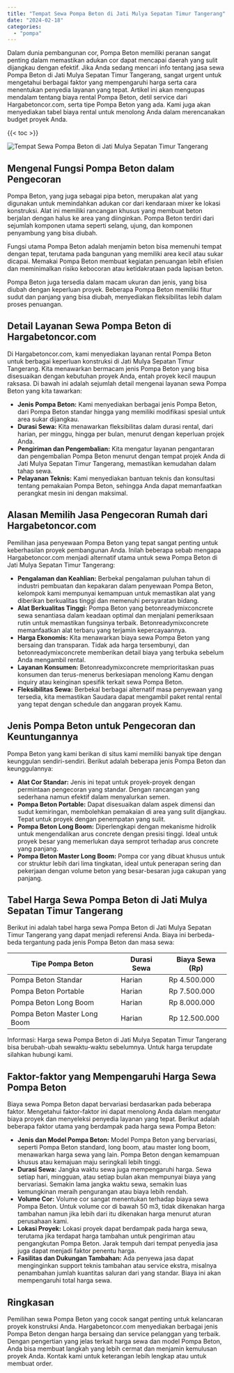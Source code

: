```yaml
---
title: "Tempat Sewa Pompa Beton di Jati Mulya Sepatan Timur Tangerang"
date: "2024-02-18"
categories: 
  - "pompa"
---
```




Dalam dunia pembangunan cor, Pompa Beton memiliki peranan sangat penting dalam memastikan adukan cor dapat mencapai daerah yang sulit dijangkau dengan efektif. Jika Anda sedang mencari info tentang jasa sewa Pompa Beton di Jati Mulya Sepatan Timur Tangerang, sangat urgent untuk mengetahui berbagai faktor yang mempengaruhi harga serta cara menentukan penyedia layanan yang tepat. Artikel ini akan mengupas mendalam tentang biaya rental Pompa Beton, detil service dari Hargabetoncor.com, serta tipe Pompa Beton yang ada. Kami juga akan menyediakan tabel biaya rental untuk menolong Anda dalam merencanakan budget proyek Anda.

{{< toc >}}

![Tempat Sewa Pompa Beton di Jati Mulya Sepatan Timur Tangerang](https://hargareadymixid.github.io/pompa/concrete-pump%20(1).png)

## Mengenal Fungsi Pompa Beton dalam Pengecoran

Pompa Beton, yang juga sebagai pipa beton, merupakan alat yang digunakan untuk memindahkan adukan cor dari kendaraan mixer ke lokasi konstruksi. Alat ini memiliki rancangan khusus yang membuat beton berjalan dengan halus ke area yang diinginkan. Pompa Beton terdiri dari sejumlah komponen utama seperti selang, ujung, dan komponen penyambung yang bisa diubah.

Fungsi utama Pompa Beton adalah menjamin beton bisa memenuhi tempat dengan tepat, terutama pada bangunan yang memiliki area kecil atau sukar dicapai. Memakai Pompa Beton membuat kegiatan penuangan lebih efisien dan meminimalkan risiko kebocoran atau ketidakrataan pada lapisan beton.

Pompa Beton juga tersedia dalam macam ukuran dan jenis, yang bisa diubah dengan keperluan proyek. Beberapa Pompa Beton memiliki fitur sudut dan panjang yang bisa diubah, menyediakan fleksibilitas lebih dalam proses penuangan.

## Detail Layanan Sewa Pompa Beton di Hargabetoncor.com

Di Hargabetoncor.com, kami menyediakan layanan rental Pompa Beton untuk berbagai keperluan konstruksi di Jati Mulya Sepatan Timur Tangerang. Kita menawarkan bermacam jenis Pompa Beton yang bisa disesuaikan dengan kebutuhan proyek Anda, entah proyek kecil maupun raksasa. Di bawah ini adalah sejumlah detail mengenai layanan sewa Pompa Beton yang kita tawarkan:

- **Jenis Pompa Beton:** Kami menyediakan berbagai jenis Pompa Beton, dari Pompa Beton standar hingga yang memiliki modifikasi spesial untuk area sukar dijangkau.
- **Durasi Sewa:** Kita menawarkan fleksibilitas dalam durasi rental, dari harian, per minggu, hingga per bulan, menurut dengan keperluan projek Anda.
- **Pengiriman dan Pengembalian:** Kita mengatur layanan pengantaran dan pengembalian Pompa Beton menurut dengan tempat projek Anda di Jati Mulya Sepatan Timur Tangerang, memastikan kemudahan dalam tahap sewa.
- **Pelayanan Teknis:** Kami menyediakan bantuan teknis dan konsultasi tentang pemakaian Pompa Beton, sehingga Anda dapat memanfaatkan perangkat mesin ini dengan maksimal.

## Alasan Memilih Jasa Pengecoran Rumah dari Hargabetoncor.com

Pemilihan jasa penyewaan Pompa Beton yang tepat sangat penting untuk keberhasilan proyek pembangunan Anda. Inilah beberapa sebab mengapa Hargabetoncor.com menjadi alternatif utama untuk sewa Pompa Beton di Jati Mulya Sepatan Timur Tangerang:

- **Pengalaman dan Keahlian:** Berbekal pengalaman puluhan tahun di industri pembuatan dan kepakaran dalam penyewaan Pompa Beton, kelompok kami mempunyai kemampuan untuk memastikan alat yang diberikan berkualitas tinggi dan memenuhi persyaratan bidang.
- **Alat Berkualitas Tinggi:** Pompa Beton yang betonreadymixconcrete sewa senantiasa dalam keadaan optimal dan menjalani pemeriksaan rutin untuk memastikan fungsinya terbaik. Betonreadymixconcrete memanfaatkan alat terbaru yang terjamin kepercayaannya.
- **Harga Ekonomis:** Kita menawarkan biaya sewa Pompa Beton yang bersaing dan transparan. Tidak ada harga tersembunyi, dan betonreadymixconcrete memberikan detail biaya yang terbuka sebelum Anda mengambil rental.
- **Layanan Konsumen:** Betonreadymixconcrete memprioritaskan puas konsumen dan terus-menerus berkesiapan menolong Kamu dengan inquiry atau keinginan spesifik terkait sewa Pompa Beton.
- **Fleksibilitas Sewa:** Berbekal berbagai alternatif masa penyewaan yang tersedia, kita memastikan Saudara dapat mengambil paket rental rental yang tepat dengan schedule dan anggaran proyek Kamu.

## Jenis Pompa Beton untuk Pengecoran dan Keuntungannya

Pompa Beton yang kami berikan di situs kami memiliki banyak tipe dengan keunggulan sendiri-sendiri. Berikut adalah beberapa jenis Pompa Beton dan keunggulannya:

- **Alat Cor Standar:** Jenis ini tepat untuk proyek-proyek dengan permintaan pengecoran yang standar. Dengan rancangan yang sederhana namun efektif dalam menyalurkan semen.
- **Pompa Beton Portable:** Dapat disesuaikan dalam aspek dimensi dan sudut kemiringan, membolehkan pemakaian di area yang sulit dijangkau. Tepat untuk proyek dengan penempatan yang sulit.
- **Pompa Beton Long Boom:** Diperlengkapi dengan mekanisme hidrolik untuk mengendalikan arus concrete dengan presisi tinggi. Ideal untuk proyek besar yang memerlukan daya semprot terhadap arus concrete yang panjang.
- **Pompa Beton Master Long Boom:** Pompa cor yang dibuat khusus untuk cor struktur lebih dari lima tingkatan, ideal untuk penerapan sering dan pekerjaan dengan volume beton yang besar-besaran juga cakupan yang panjang.

## Tabel Harga Sewa Pompa Beton di Jati Mulya Sepatan Timur Tangerang

Berikut ini adalah tabel harga sewa Pompa Beton di Jati Mulya Sepatan Timur Tangerang yang dapat menjadi referensi Anda. Biaya ini berbeda-beda tergantung pada jenis Pompa Beton dan masa sewa:

| Tipe Pompa Beton | Durasi Sewa | Biaya Sewa (Rp) |
| --- | --- | --- |
| Pompa Beton Standar | Harian | Rp 4.500.000 |
| Pompa Beton Portable | Harian | Rp 7.500.000 |
| Pompa Beton Long Boom | Harian | Rp 8.000.000 |
| Pompa Beton Master Long Boom | Harian | Rp 12.500.000 |

Informasi: Harga sewa Pompa Beton di Jati Mulya Sepatan Timur Tangerang bisa berubah-ubah sewaktu-waktu sebelumnya. Untuk harga terupdate silahkan hubungi kami.

## Faktor-faktor yang Mempengaruhi Harga Sewa Pompa Beton

Biaya sewa Pompa Beton dapat bervariasi berdasarkan pada beberapa faktor. Mengetahui faktor-faktor ini dapat menolong Anda dalam mengatur biaya proyek dan menyeleksi penyedia layanan yang tepat. Berikut adalah beberapa faktor utama yang berdampak pada harga sewa Pompa Beton:

- **Jenis dan Model Pompa Beton:** Model Pompa Beton yang bervariasi, seperti Pompa Beton standard, long boom, atau master long boom, menawarkan harga sewa yang lain. Pompa Beton dengan kemampuan khusus atau kemajuan maju seringkali lebih tinggi.
- **Durasi Sewa:** Jangka waktu sewa juga mempengaruhi harga. Sewa setiap hari, mingguan, atau setiap bulan akan mempunyai biaya yang bervariasi. Semakin lama jangka waktu sewa, semakin luas kemungkinan meraih pengurangan atau biaya lebih rendah.
- **Volume Cor:** Volume cor sangat menentukan terhadap biaya sewa Pompa Beton. Untuk volume cor di bawah 50 m3, tidak dikenakan harga tambahan namun jika lebih dari itu dikenakan harga menurut aturan perusahaan kami.
- **Lokasi Proyek:** Lokasi proyek dapat berdampak pada harga sewa, terutama jika terdapat harga tambahan untuk pengiriman atau pengangkutan Pompa Beton. Jarak tempuh dari tempat penyedia jasa juga dapat menjadi faktor penentu harga.
- **Fasilitas dan Dukungan Tambahan:** Ada penyewa jasa dapat menginginkan support teknis tambahan atau service ekstra, misalnya penambahan jumlah kuantitas saluran dari yang standar. Biaya ini akan mempengaruhi total harga sewa.

## Ringkasan

Pemilihan sewa Pompa Beton yang cocok sangat penting untuk kelancaran proyek konstruksi Anda. Hargabetoncor.com menyediakan berbagai jenis Pompa Beton dengan harga bersaing dan service pelanggan yang terbaik. Dengan pengertian yang jelas terkait harga sewa dan model Pompa Beton, Anda bisa membuat langkah yang lebih cermat dan menjamin kemulusan proyek Anda. Kontak kami untuk keterangan lebih lengkap atau untuk membuat order.
